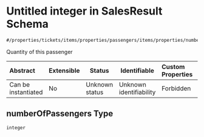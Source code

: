 # Untitled integer in SalesResult Schema

```txt
#/properties/tickets/items/properties/passengers/items/properties/numberOfPassengers#/properties/tickets/items/properties/passengers/items/properties/numberOfPassengers
```

Quantity of this passenger


| Abstract            | Extensible | Status         | Identifiable            | Custom Properties | Additional Properties | Access Restrictions | Defined In                                                                                          |
| :------------------ | ---------- | -------------- | ----------------------- | :---------------- | --------------------- | ------------------- | --------------------------------------------------------------------------------------------------- |
| Can be instantiated | No         | Unknown status | Unknown identifiability | Forbidden         | Allowed               | none                | [sales-result.json\*](../../schema/proprietary-extensions/sales-result.json "open original schema") |

## numberOfPassengers Type

`integer`
